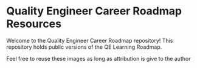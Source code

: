# Quality Engineer Career Roadmap Resources

Welcome to the Quality Engineer Career Roadmap repository! This repository holds public versions of the QE Learning Roadmap. 

Feel free to reuse these images as long as attribution is give to the author